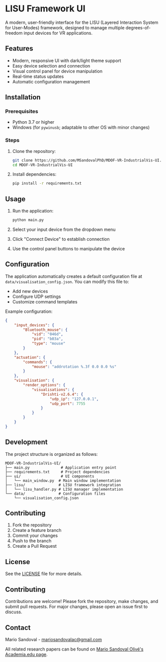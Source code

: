 # LISU Framework UI

A modern, user-friendly interface for the LISU (Layered Interaction System for User-Modes) framework, designed to manage multiple degrees-of-freedom input devices for VR applications.

## Features

- Modern, responsive UI with dark/light theme support
- Easy device selection and connection
- Visual control panel for device manipulation
- Real-time status updates
- Automatic configuration management

## Installation

### Prerequisites

- Python 3.7 or higher
- Windows (for `pywinusb`; adaptable to other OS with minor changes)

### Steps

1. Clone the repository:
   ```bash
   git clone https://github.com/MSandovalPhD/MDOF-VR-IndustrialVis-UI.git
   cd MDOF-VR-IndustrialVis-UI
   ```

2. Install dependencies:
   ```bash
   pip install -r requirements.txt
   ```

## Usage

1. Run the application:
   ```bash
   python main.py
   ```

2. Select your input device from the dropdown menu
3. Click "Connect Device" to establish connection
4. Use the control panel buttons to manipulate the device

## Configuration

The application automatically creates a default configuration file at `data/visualisation_config.json`. You can modify this file to:

- Add new devices
- Configure UDP settings
- Customize command templates

Example configuration:
```json
{
    "input_devices": {
        "Bluetooth_mouse": {
            "vid": "046d",
            "pid": "b03a",
            "type": "mouse"
        }
    },
    "actuation": {
        "commands": {
            "mouse": "addrotation %.3f 0.0 0.0 %s"
        }
    },
    "visualisation": {
        "render_options": {
            "visualisations": {
                "Drishti-v2.6.4": {
                    "udp_ip": "127.0.0.1",
                    "udp_port": 7755
                }
            }
        }
    }
}
```

## Development

The project structure is organized as follows:

```
MDOF-VR-IndustrialVis-UI/
├── main.py              # Application entry point
├── requirements.txt     # Project dependencies
├── ui/                  # UI components
│   └── main_window.py  # Main window implementation
├── lisu/               # LISU framework integration
│   └── lisu_handler.py # LISU manager implementation
└── data/               # Configuration files
    └── visualisation_config.json
```

## Contributing

1. Fork the repository
2. Create a feature branch
3. Commit your changes
4. Push to the branch
5. Create a Pull Request

## License

See the [LICENSE](LICENSE) file for more details.

## Contributing

Contributions are welcome! Please fork the repository, make changes, and submit pull requests. For major changes, please open an issue first to discuss.

## Contact

Mario Sandoval - mariosandovalac@gmail.com

All related research papers can be found on [Mario Sandoval Olivé's Academia.edu page](https://manchester.academia.edu/MarioSandovalOliv%C3%A9).

